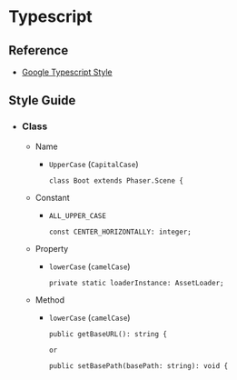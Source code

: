 # Typescript

## Reference

  - [Google Typescript Style](https://github.com/google/gts)

## Style Guide

  - ### Class

    - Name
      - `UpperCase` (`CapitalCase`)
        ```
        class Boot extends Phaser.Scene {
        ```

    - Constant
      - `ALL_UPPER_CASE`
        ```
        const CENTER_HORIZONTALLY: integer;
        ```

    - Property
      - `lowerCase` (`camelCase`)
        ```
        private static loaderInstance: AssetLoader;
        ```

    - Method
      - `lowerCase` (`camelCase`)
        ```
        public getBaseURL(): string {

        or

        public setBasePath(basePath: string): void {
        ```